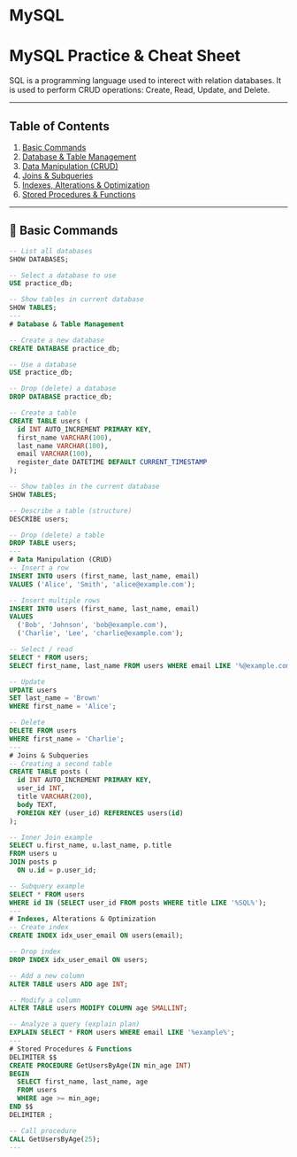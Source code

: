# MySQL
# MySQL Practice & Cheat Sheet


SQL is a programming language used to interect with relation databases.
It is used to perform CRUD operations: Create, Read, Update, and Delete.

---

## Table of Contents
1. [Basic Commands](#basic-commands)
2. [Database & Table Management](#database--table-management)
3. [Data Manipulation (CRUD)](#data-manipulation-crud)
4. [Joins & Subqueries](#joins--subqueries)
5. [Indexes, Alterations & Optimization](#indexes-alterations--optimization)
6. [Stored Procedures & Functions](#stored-procedures--functions)

---

## 🔰 Basic Commands

```sql
-- List all databases
SHOW DATABASES;

-- Select a database to use
USE practice_db;

-- Show tables in current database
SHOW TABLES;
---
# Database & Table Management

-- Create a new database
CREATE DATABASE practice_db;

-- Use a database
USE practice_db;

-- Drop (delete) a database
DROP DATABASE practice_db;

-- Create a table
CREATE TABLE users (
  id INT AUTO_INCREMENT PRIMARY KEY,
  first_name VARCHAR(100),
  last_name VARCHAR(100),
  email VARCHAR(100),
  register_date DATETIME DEFAULT CURRENT_TIMESTAMP
);

-- Show tables in the current database
SHOW TABLES;

-- Describe a table (structure)
DESCRIBE users;

-- Drop (delete) a table
DROP TABLE users;
---
# Data Manipulation (CRUD)
-- Insert a row
INSERT INTO users (first_name, last_name, email)
VALUES ('Alice', 'Smith', 'alice@example.com');

-- Insert multiple rows
INSERT INTO users (first_name, last_name, email)
VALUES 
  ('Bob', 'Johnson', 'bob@example.com'),
  ('Charlie', 'Lee', 'charlie@example.com');

-- Select / read
SELECT * FROM users;
SELECT first_name, last_name FROM users WHERE email LIKE '%@example.com';

-- Update
UPDATE users
SET last_name = 'Brown'
WHERE first_name = 'Alice';

-- Delete
DELETE FROM users
WHERE first_name = 'Charlie';
---
# Joins & Subqueries
-- Creating a second table
CREATE TABLE posts (
  id INT AUTO_INCREMENT PRIMARY KEY,
  user_id INT,
  title VARCHAR(200),
  body TEXT,
  FOREIGN KEY (user_id) REFERENCES users(id)
);

-- Inner Join example
SELECT u.first_name, u.last_name, p.title
FROM users u
JOIN posts p 
  ON u.id = p.user_id;

-- Subquery example
SELECT * FROM users 
WHERE id IN (SELECT user_id FROM posts WHERE title LIKE '%SQL%');
---
# Indexes, Alterations & Optimization
-- Create index
CREATE INDEX idx_user_email ON users(email);

-- Drop index
DROP INDEX idx_user_email ON users;

-- Add a new column
ALTER TABLE users ADD age INT;

-- Modify a column
ALTER TABLE users MODIFY COLUMN age SMALLINT;

-- Analyze a query (explain plan)
EXPLAIN SELECT * FROM users WHERE email LIKE '%example%';
---
# Stored Procedures & Functions
DELIMITER $$
CREATE PROCEDURE GetUsersByAge(IN min_age INT)
BEGIN
  SELECT first_name, last_name, age
  FROM users
  WHERE age >= min_age;
END $$
DELIMITER ;

-- Call procedure
CALL GetUsersByAge(25);
---
